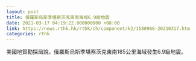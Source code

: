 ```yaml
---
layout: post
title: 俄羅斯烏斯季堪察茨克東南海域6.9級地震
date: 2021-03-17 04:19:22.000000000 +08:00
link: https://news.rthk.hk/rthk/ch/component/k2/1580968-20210317.htm
categories: rthk
---
```


美國地質勘探局說，俄羅斯烏斯季堪察茨克東南185公里海域發生6.9級地震。
